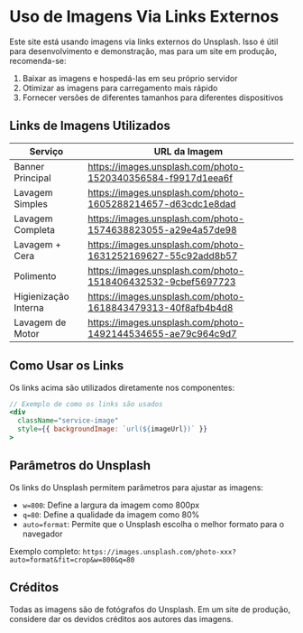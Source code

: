 # Uso de Imagens Via Links Externos

Este site está usando imagens via links externos do Unsplash. Isso é útil para desenvolvimento e demonstração, mas para um site em produção, recomenda-se:

1. Baixar as imagens e hospedá-las em seu próprio servidor
2. Otimizar as imagens para carregamento mais rápido
3. Fornecer versões de diferentes tamanhos para diferentes dispositivos

## Links de Imagens Utilizados

| Serviço | URL da Imagem |
|---------|--------------|
| Banner Principal | https://images.unsplash.com/photo-1520340356584-f9917d1eea6f |
| Lavagem Simples | https://images.unsplash.com/photo-1605288214657-d63cdc1e8dad |
| Lavagem Completa | https://images.unsplash.com/photo-1574638823055-a29e4a57de98 |
| Lavagem + Cera | https://images.unsplash.com/photo-1631252169627-55c92add8b57 |
| Polimento | https://images.unsplash.com/photo-1518406432532-9cbef5697723 |
| Higienização Interna | https://images.unsplash.com/photo-1618843479313-40f8afb4b4d8 |
| Lavagem de Motor | https://images.unsplash.com/photo-1492144534655-ae79c964c9d7 |

## Como Usar os Links

Os links acima são utilizados diretamente nos componentes:

```jsx
// Exemplo de como os links são usados
<div 
  className="service-image" 
  style={{ backgroundImage: `url(${imageUrl})` }}
>
```

## Parâmetros do Unsplash

Os links do Unsplash permitem parâmetros para ajustar as imagens:

- `w=800`: Define a largura da imagem como 800px
- `q=80`: Define a qualidade da imagem como 80%
- `auto=format`: Permite que o Unsplash escolha o melhor formato para o navegador

Exemplo completo: `https://images.unsplash.com/photo-xxx?auto=format&fit=crop&w=800&q=80`

## Créditos

Todas as imagens são de fotógrafos do Unsplash. Em um site de produção, considere dar os devidos créditos aos autores das imagens.
